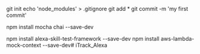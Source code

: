 


git init
echo 'node_modules' > .gitignore
git add *
git commit -m 'my first commit'

npm install mocha chai --save-dev

npm install alexa-skill-test-framework --save-dev
npm install aws-lambda-mock-context --save-dev# iTrack_Alexa
